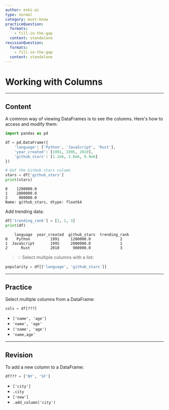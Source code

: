 ```yaml
---
author: enki-ai
type: normal
category: must-know
practiceQuestion:
  formats:
    - fill-in-the-gap
  context: standalone
revisionQuestion:
  formats:
    - fill-in-the-gap
  context: standalone
---
```


# Working with Columns

---

## Content

A common way of viewing DataFrames is to see the columns. Here's how to access and modify them:

```python
import pandas as pd

df = pd.DataFrame({
    'language': ['Python', 'JavaScript', 'Rust'],
    'year_created': [1991, 1995, 2010],
    'github_stars': [1.2e6, 2.8e6, 0.9e6]
})

# Get the GitHub stars column
stars = df['github_stars']
print(stars)
```
```
0    1200000.0
1    2800000.0
2     900000.0
Name: github_stars, dtype: float64
```

Add trending data:
```python
df['trending_rank'] = [2, 1, 3]
print(df)
```
```
    language  year_created  github_stars  trending_rank
0    Python         1991     1200000.0             2
1  JavaScript       1995     2800000.0             1
2      Rust         2010      900000.0             3
```

> 💡 Select multiple columns with a list:
```python
popularity = df[['language', 'github_stars']]
```

---

## Practice

Select multiple columns from a DataFrame:

```python
cols = df[???]
```

- `['name', 'age']`
- `'name', 'age'`
- `('name', 'age')`
- `'name,age'`

---

## Revision

To add a new column to a DataFrame:

```python
df??? = ['NY', 'SF']
```

- `['city']`
- `.city`
- `['new']`
- `.add_column('city')` 